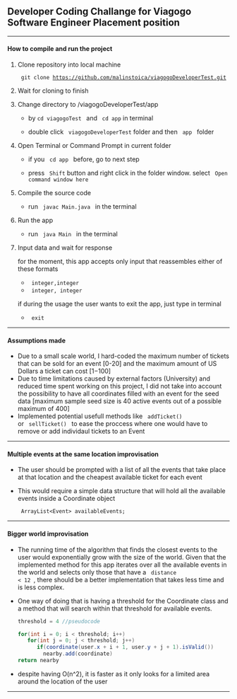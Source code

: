 ## Developer Coding Challange for Viagogo Software Engineer Placement position

---

#### How to compile and run the project



1. Clone repository into local machine

   <code> git clone https://github.com/malinstoica/viagogoDeveloperTest.git </code>

2. Wait for cloning to finish

3. Change directory to /viagogoDeveloperTest/app

    * by <code>cd viagogoTest </code> and <code> cd app</code> in terminal

    * double click <code> viagogoDeveloperTest</code> folder and then <code> app </code> folder

4. Open Terminal or Command Prompt in current folder

    * if you <code> cd app </code> before, go to next step

    * press <code> Shift</code> button and right click in the folder window. select <code> Open command window here </code>

5. Compile the source code

    * run <code> javac Main.java </code> in the terminal

6. Run the app

    * run <code> java Main </code> in the terminal

7. Input data and wait for response

    for the moment, this app accepts only input that reassembles either of these formats
      * <code> integer,integer </code>
      * <code> integer, integer </code>

    if during the usage the user wants to exit the app, just type in terminal
      * <code> exit </code>

---

#### Assumptions made

* Due to a small scale world, I hard-coded the maximum number of tickets that can be sold for an event [0-20] and the maximum amount of US Dollars a ticket can cost [$1-$100]
* Due to time limitations caused by external factors (University) and reduced time spent working on this project, I did not take into account the possibility to have all coordinates filled with an event for the seed data [maximum sample seed size is 40 active events out of a possible maximum of 400]
* Implemented potential usefull methods like <code> addTicket() </code> or <code> sellTicket() </code> to ease the proccess where one would have to remove or add individaul tickets to an Event

---

#### Multiple events at the same location improvisation

* The user should be prompted with a list of all the events that take place at that location and the cheapest available ticket for each event
* This would require a simple data structure that will hold all the available events inside a Coordinate object

     <code> ArrayList\<Event\> availableEvents; </code>

---

#### Bigger world improvisation

* The running time of the algorithm that finds the closest events to the user would exponentially grow with the size of the world. Given that the implemented method for this app iterates over all the available events in the world and selects only those that have a <code> distance < 12 </code>, there should be a better implementation that takes less time and is less complex.
* One way of doing that is having a threshold for the Coordinate class and a method that will search within that threshold for available events.


  ```java
  threshold = 4 //pseudocode

  for(int i = 0; i < threshold; i++)                             
     for(int j = 0; j < threshold; j++)
        if(coordinate(user.x + i + 1, user.y + j + 1).isValid())
          nearby.add(coordinate)
  return nearby
  ```
* despite having O(n^2), it is faster as it only looks for a limited area around the location of the user

---
